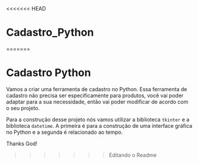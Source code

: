 <<<<<<< HEAD
# Cadastro_Python
=======
# Cadastro Python

Vamos a criar uma ferramenta de 
cadastro no Python.  Essa ferramenta de cadastro não precisa ser 
especificamente para produtos, você vai poder adaptar 
para a sua necessidade, então vai poder modificar de 
acordo com o seu projeto.

Para a construção desse projeto nós vamos utilizar 
a biblioteca ``tkinter`` e a biblioteca ``datetime``. A primeira 
é para a construção de uma interface gráfica no Python 
e a segunda é relacionado ao tempo.

Thanks God!
>>>>>>> Editando o Readme
